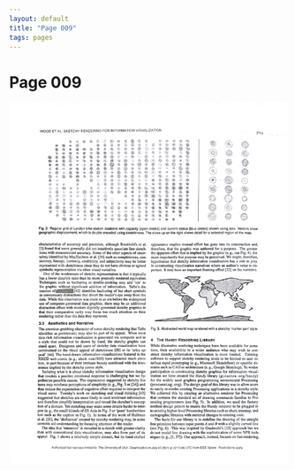 ```yaml
---
layout: default
title: "Page 009"
tags: pages
---
```


# Page 009

<img src="/assets/scans/9.png" alt="Page with chartjunk removed" width="800"/>
